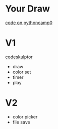 # Your Draw
[code on pythoncamp0](https://github.com/Lillianmin/omooc.py/blob/master/src/iippy-2/your_draw.py)
# V1
[codeskulptor](http://www.codeskulptor.org/#user39_WzrwqDz913YgHET.py)
* draw
* color set
* timer
* play
# V2
* color picker
* file save



